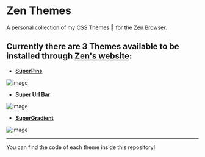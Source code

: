 # Zen Themes

A personal collection of my CSS Themes 🎨 for the [Zen Browser](https://zen-browser.app/).

## Currently there are 3 Themes available to be installed through [Zen's website](https://zen-browser.app/themes):
  - [**SuperPins**](https://zen-browser.app/themes/ad97bb70-0066-4e42-9b5f-173a5e42c6fc)

![image](https://raw.githubusercontent.com/JLBlk/Zen-Themes/refs/heads/main/SuperPins/image.png)

  - [**Super Url Bar**](https://zen-browser.app/themes/d93e67f8-e5e1-401e-9b82-f9d5bab231e6)

![image](https://raw.githubusercontent.com/JLBlk/Zen-Themes/refs/heads/main/SuperUrlBar/image.png)

  - [**SuperGradient**](https://zen-browser.app/themes/af7ee14f-e9d4-4806-8438-c59b02b77715)

![image](https://raw.githubusercontent.com/JLBlk/Zen-Themes/refs/heads/main/SuperGradient/image.png)

---

You can find the code of each theme inside this repository!
